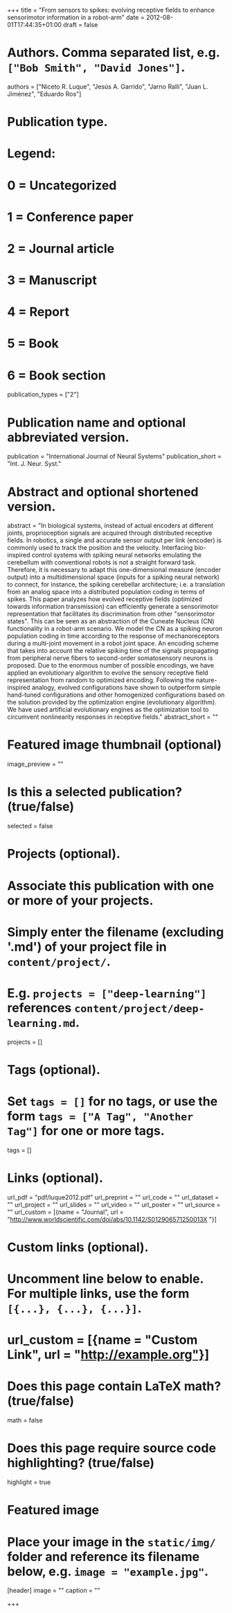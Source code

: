 +++
title = "From sensors to spikes: evolving receptive fields to enhance sensorimotor information in a robot-arm"
date = 2012-08-01T17:44:35+01:00
draft = false

# Authors. Comma separated list, e.g. `["Bob Smith", "David Jones"]`.
authors = ["Niceto R. Luque", "Jesús A. Garrido", "Jarno Ralli", "Juan L. Jiménez", "Eduardo Ros"]

# Publication type.
# Legend:
# 0 = Uncategorized
# 1 = Conference paper
# 2 = Journal article
# 3 = Manuscript
# 4 = Report
# 5 = Book
# 6 = Book section
publication_types = ["2"]

# Publication name and optional abbreviated version.
publication = "International Journal of Neural Systems"
publication_short = "Int. J. Neur. Syst."

# Abstract and optional shortened version.
abstract = "In biological systems, instead of actual encoders at different joints, proprioception signals are acquired through distributed receptive fields. In robotics, a single and accurate sensor output per link (encoder) is commonly used to track the position and the velocity. Interfacing bio-inspired control systems with spiking neural networks emulating the cerebellum with conventional robots is not a straight forward task. Therefore, it is necessary to adapt this one-dimensional measure (encoder output) into a multidimensional space (inputs for a spiking neural network) to connect, for instance, the spiking cerebellar architecture; i.e. a translation from an analog space into a distributed population coding in terms of spikes. This paper analyzes how evolved receptive fields (optimized towards information transmission) can efficiently generate a sensorimotor representation that facilitates its discrimination from other \"sensorimotor states\". This can be seen as an abstraction of the Cuneate Nucleus (CN) functionality in a robot-arm scenario. We model the CN as a spiking neuron population coding in time according to the response of mechanoreceptors during a multi-joint movement in a robot joint space. An encoding scheme that takes into account the relative spiking time of the signals propagating from peripheral nerve fibers to second-order somatosensory neurons is proposed. Due to the enormous number of possible encodings, we have applied an evolutionary algorithm to evolve the sensory receptive field representation from random to optimized encoding. Following the nature-inspired analogy, evolved configurations have shown to outperform simple hand-tuned configurations and other homogenized configurations based on the solution provided by the optimization engine (evolutionary algorithm). We have used artificial evolutionary engines as the optimization tool to circumvent nonlinearity responses in receptive fields."
abstract_short = ""

# Featured image thumbnail (optional)
image_preview = ""

# Is this a selected publication? (true/false)
selected = false

# Projects (optional).
#   Associate this publication with one or more of your projects.
#   Simply enter the filename (excluding '.md') of your project file in `content/project/`.
#   E.g. `projects = ["deep-learning"]` references `content/project/deep-learning.md`.
projects = []

# Tags (optional).
#   Set `tags = []` for no tags, or use the form `tags = ["A Tag", "Another Tag"]` for one or more tags.
tags = []

# Links (optional).
url_pdf = "pdf/luque2012.pdf"
url_preprint = ""
url_code = ""
url_dataset = ""
url_project = ""
url_slides = ""
url_video = ""
url_poster = ""
url_source = ""
url_custom = [{name = "Journal", url = "http://www.worldscientific.com/doi/abs/10.1142/S012906571250013X "}]

# Custom links (optional).
#   Uncomment line below to enable. For multiple links, use the form `[{...}, {...}, {...}]`.
# url_custom = [{name = "Custom Link", url = "http://example.org"}]

# Does this page contain LaTeX math? (true/false)
math = false

# Does this page require source code highlighting? (true/false)
highlight = true

# Featured image
# Place your image in the `static/img/` folder and reference its filename below, e.g. `image = "example.jpg"`.
[header]
image = ""
caption = ""

+++

